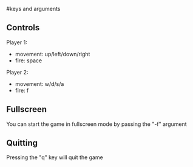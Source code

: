 #keys and arguments

## Controls ##

Player 1:
  * movement: up/left/down/right
  * fire: space

Player 2:
  * movement: w/d/s/a
  * fire: f

## Fullscreen ##
You can start the game in fullscreen mode by passing the "-f" argument

## Quitting ##
Pressing the "q" key will quit the game